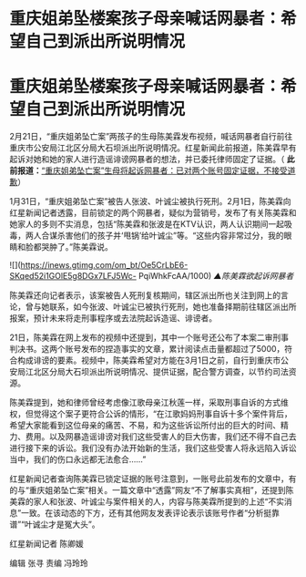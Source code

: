 # 重庆姐弟坠楼案孩子母亲喊话网暴者：希望自己到派出所说明情况

# 重庆姐弟坠楼案孩子母亲喊话网暴者：希望自己到派出所说明情况

2月21日，“重庆姐弟坠亡案”两孩子的生母陈美霖发布视频，喊话网暴者自行前往重庆市公安局江北区分局大石坝派出所说明情况。红星新闻此前报道，陈美霖早有起诉对她和她的家人进行造谣诽谤网暴者的想法，并已委托律师固定了证据。（
**此前报道：**[“重庆姐弟坠亡案”生母将起诉网暴者：已对两个账号固定证据，不接受道歉](https://news.qq.com/rain/a/20240201A0783H00)）

1月31日，“重庆姐弟坠亡案”被告人张波、叶诚尘被执行死刑。2月1日，陈美霖向红星新闻记者透露，目前锁定的两个网暴者，疑似为营销号，发布了有关陈美霖和她家人的多则不实消息，包括“陈美霖和张波是在KTV认识，两人认识期间一起吸毒，两人合谋杀害他们的孩子并‘甩锅’给叶诚尘”等。“这些内容非常过分，我的眼睛和脸都哭肿了。”陈美霖说。

![](https://inews.gtimg.com/om_bt/Oe5CrLbE6-SKqed52i1GOlE5g8DGx7LFJ5Wc-
PqiWhkFcAA/1000) _▲陈美霖欲起诉网暴者_

陈美霖还向记者表示，该案被告人死刑复核期间，辖区派出所也关注到网上的言论，曾与她联系，如今张波、叶诚尘已被执行死刑，她也准备择期前往辖区派出所报案，预计未来将走刑事程序或去法院起诉造谣、诽谤者。

21日，陈美霖在网上发布的视频中还提到，其中一个账号还公布了本案二审刑事判决书。这两个账号发布的捏造事实的文章，累计阅读点击量都超过了5000，符合构成诽谤的要素。视频中，陈美霖希望对方能在3月1日之前，自行到重庆市公安局江北区分局大石坝派出所说明情况、提供证据，配合警方调查，以节约司法资源。

陈美霖提到，她和律师曾经考虑像江歌母亲江秋莲一样，采取刑事自诉的方式维权，但觉得这个案子更符合公诉的情形，“在江歌妈妈刑事自诉十多个案件背后，希望大家能看到这位母亲的痛苦、不易，和为这些诉讼所付出的巨大的时间、精力、费用。以及网暴造谣诽谤对我们这些受害人的巨大伤害，我们还不得不自己去进行接下来的诉讼。我们没有办法开始新的生活，我们这些受害人将永远陷入诉讼当中，我们的伤口永远都无法愈合……”

红星新闻记者查询陈美霖已锁定证据的账号注意到，一账号此前发布的文章中，有的与“重庆姐弟坠亡案”相关。一篇文章中“透露”网友“不了解事实真相”，还提到陈美霖的家人和张波、叶诚尘与案件相关的人，内容与陈美霖所提到的上述“不实消息”一致。在该动态的下方，还有其他网友发表评论表示该账号作者“分析挺靠谱”“叶诚尘才是冤大头”。

红星新闻记者 陈卿媛

编辑 张寻 责编 冯玲玲

